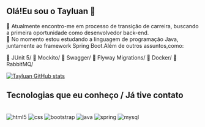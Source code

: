 ## Olá!Eu sou o Tayluan :wave:	

:telescope:	Atualmente encontro-me em processo de transição de carreira, buscando a primeira oportunidade como desenvolvedor back-end.        
:seedling:	No momento estou estudando a linguagem de programação Java, juntamente ao framework Spring Boot.Além de outros assuntos,como:

:diamond_shape_with_a_dot_inside:	JUnit 5/
:diamond_shape_with_a_dot_inside:	Mockito/
:diamond_shape_with_a_dot_inside:	Swagger/
:diamond_shape_with_a_dot_inside:	Flyway Migrations/
:diamond_shape_with_a_dot_inside:	Docker/
:diamond_shape_with_a_dot_inside:	RabbitMQ/

[![Tayluan GitHub stats](https://github-readme-stats.vercel.app/api?username=tayluansantos&show_icons=true&theme=tokyonight)](https://github.com/TayluanSantos)

## Tecnologias que eu conheço / Já tive contato

<div style="display:inline"><br>
  <img align="center" alt="html5" src="https://img.shields.io/badge/HTML5-E34F26?style=for-the-badge&logo=html5&logoColor=white"/>
  <img align="center" alt="css" src="https://img.shields.io/badge/CSS-239120?&style=for-the-badge&logo=css3&logoColor=white"/>
  <img align="center" alt="bootstrap" src="https://img.shields.io/badge/Bootstrap-563D7C?style=for-the-badge&logo=bootstrap&logoColor=white"/>
  <img align="center" alt="java" src="https://img.shields.io/badge/Java-ED8B00?style=for-the-badge&logo=openjdk&logoColor=white"/>
  <img align="center" alt="spring" src="https://img.shields.io/badge/Spring-6DB33F?style=for-the-badge&logo=spring&logoColor=white"/>
  <img align="center" alt="mysql" src="https://img.shields.io/badge/MySQL-00000F?style=for-the-badge&logo=mysql&logoColor=white"/>
</div>




